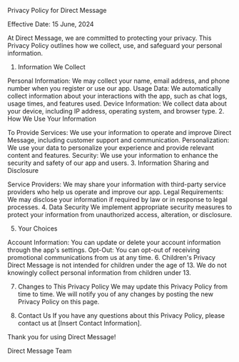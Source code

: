 Privacy Policy for Direct Message

Effective Date: 15 June, 2024

At Direct Message, we are committed to protecting your privacy. This Privacy Policy outlines how we collect, use, and safeguard your personal information.

1. Information We Collect

Personal Information: We may collect your name, email address, and phone number when you register or use our app.
Usage Data: We automatically collect information about your interactions with the app, such as chat logs, usage times, and features used.
Device Information: We collect data about your device, including IP address, operating system, and browser type.
2. How We Use Your Information

To Provide Services: We use your information to operate and improve Direct Message, including customer support and communication.
Personalization: We use your data to personalize your experience and provide relevant content and features.
Security: We use your information to enhance the security and safety of our app and users.
3. Information Sharing and Disclosure

Service Providers: We may share your information with third-party service providers who help us operate and improve our app.
Legal Requirements: We may disclose your information if required by law or in response to legal processes.
4. Data Security
We implement appropriate security measures to protect your information from unauthorized access, alteration, or disclosure.

5. Your Choices

Account Information: You can update or delete your account information through the app's settings.
Opt-Out: You can opt-out of receiving promotional communications from us at any time.
6. Children's Privacy
Direct Message is not intended for children under the age of 13. We do not knowingly collect personal information from children under 13.

7. Changes to This Privacy Policy
We may update this Privacy Policy from time to time. We will notify you of any changes by posting the new Privacy Policy on this page.

8. Contact Us
If you have any questions about this Privacy Policy, please contact us at [Insert Contact Information].

Thank you for using Direct Message!

Direct Message Team
